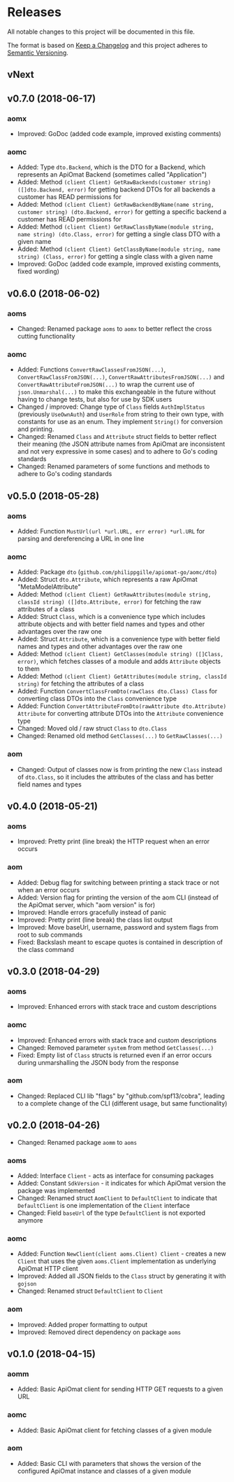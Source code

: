 Releases
========

All notable changes to this project will be documented in this file.

The format is based on [Keep a Changelog](http://keepachangelog.com/en/1.0.0/) and this project adheres to [Semantic Versioning](http://semver.org/spec/v2.0.0.html).

vNext
-----

v0.7.0 (2018-06-17)
-------------------

### aomx

- Improved: GoDoc (added code example, improved existing comments)

### aomc

- Added: Type `dto.Backend`, which is the DTO for a Backend, which represents an ApiOmat Backend (sometimes called "Application")
- Added: Method `(client Client) GetRawBackends(customer string) ([]dto.Backend, error)` for getting backend DTOs for all backends a customer has READ permissions for
- Added: Method `(client Client) GetRawBackendByName(name string, customer string) (dto.Backend, error)` for getting a specific backend a customer has READ permissions for
- Added: Method `(client Client) GetRawClassByName(module string, name string) (dto.Class, error)` for getting a single class DTO with a given name
- Added: Method `(client Client) GetClassByName(module string, name string) (Class, error)` for getting a single class with a given name
- Improved: GoDoc (added code example, improved existing comments, fixed wording)

v0.6.0 (2018-06-02)
-------------------

### aoms

- Changed: Renamed package `aoms` to `aomx` to better reflect the cross cutting functionality

### aomc

- Added: Functions `ConvertRawClassesFromJSON(...)`, `ConvertRawClassFromJSON(...)`, `ConvertRawAttributesFromJSON(...)` and `ConvertRawAttributeFromJSON(...)` to wrap the current use of `json.Unmarshal(...)` to make this exchangeable in the future without having to change tests, but also for use by SDK users
- Changed / improved: Change type of `Class` fields `AuthImplStatus` (previously `UseOwnAuth`) and `UserRole` from string to their own type, with constants for use as an enum. They implement `String()` for conversion and printing.
- Changed: Renamed `Class` and `Attribute` struct fields to better reflect their meaning (the JSON attribute names from ApiOmat are inconsistent and not very expressive in some cases) and to adhere to Go's coding standards
- Changed: Renamed parameters of some functions and methods to adhere to Go's coding standards

v0.5.0 (2018-05-28)
-------------------

### aoms

- Added: Function `MustUrl(url *url.URL, err error) *url.URL` for parsing and dereferencing a URL in one line

### aomc

- Added: Package `dto` (`github.com/philippgille/apiomat-go/aomc/dto`)
- Added: Struct `dto.Attribute`, which represents a raw ApiOmat "MetaModelAttribute"
- Added: Method `(client Client) GetRawAttributes(module string, classId string) ([]dto.Attribute, error)` for fetching the raw attributes of a class
- Added: Struct `Class`, which is a convenience type which includes attribute objects and with better field names and types and other advantages over the raw one
- Added: Struct `Attribute`, which is a convenience type with better field names and types and other advantages over the raw one
- Added: Method `(client Client) GetClasses(module string) ([]Class, error)`, which fetches classes of a module and adds `Attribute` objects to them
- Added: Method `(client Client) GetAttributes(module string, classId string)` for fetching the attributes of a class
- Added: Function `ConvertClassFromDto(rawClass dto.Class) Class` for converting class DTOs into the `Class` convenience type
- Added: Function `ConvertAttributeFromDto(rawAttribute dto.Attribute) Attribute` for converting attribute DTOs into the `Attribute` convenience type
- Changed: Moved old / raw struct `Class` to `dto.Class`
- Changed: Renamed old method `GetClasses(...)` to `GetRawClasses(...)`

### aom

- Changed: Output of classes now is from printing the new `Class` instead of `dto.Class`, so it includes the attributes of the class and has better field names and types

v0.4.0 (2018-05-21)
-------------------

### aoms

- Improved: Pretty print (line break) the HTTP request when an error occurs

### aom

- Added: Debug flag for switching between printing a stack trace or not when an error occurs
- Added: Version flag for printing the version of the aom CLI (instead of the ApiOmat server, which "aom version" is for)
- Improved: Handle errors gracefully instead of panic
- Improved: Pretty print (line break) the class list output
- Improved: Move baseUrl, username, password and system flags from root to sub commands
- Fixed: Backslash meant to escape quotes is contained in description of the class command

v0.3.0 (2018-04-29)
-------------------

### aoms

- Improved: Enhanced errors with stack trace and custom descriptions

### aomc

- Improved: Enhanced errors with stack trace and custom descriptions
- Changed: Removed parameter `system` from method `GetClasses(...)`
- Fixed: Empty list of `Class` structs is returned even if an error occurs during unmarshalling the JSON body from the response

### aom

- Changed: Replaced CLI lib "flags" by "github.com/spf13/cobra", leading to a complete change of the CLI (different usage, but same functionality)

v0.2.0 (2018-04-26)
-------------------

- Changed: Renamed package `aomm` to `aoms`

### aoms

- Added: Interface `Client` - acts as interface for consuming packages
- Added: Constant `SdkVersion` - it indicates for which ApiOmat version the package was implemented
- Changed: Renamed struct `AomClient` to `DefaultClient` to indicate that `DefaultClient` is one implementation of the `Client` interface
- Changed: Field `baseUrl` of the type `DefaultClient` is not exported anymore

### aomc

- Added: Function `NewClient(client aoms.Client) Client` - creates a new `Client` that uses the given `aoms.Client` implementation as underlying ApiOmat HTTP client
- Improved: Added all JSON fields to the `Class` struct by generating it with `gojson`
- Changed: Renamed struct `DefaultClient` to `Client`

### aom

- Improved: Added proper formatting to output
- Improved: Removed direct dependency on package `aoms`

v0.1.0 (2018-04-15)
-------------------

### aomm

- Added: Basic ApiOmat client for sending HTTP GET requests to a given URL

### aomc

- Added: Basic ApiOmat client for fetching classes of a given module

### aom

- Added: Basic CLI with parameters that shows the version of the configured ApiOmat instance and classes of a given module
